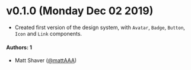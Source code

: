 # v0.1.0 (Monday Dec 02 2019)

-   Created first version of the design system, with `Avatar`, `Badge`, `Button`, `Icon` and `Link` components.

#### Authors: 1

-   Matt Shaver ([@mattAAA](https://github.com/mattAAA))
